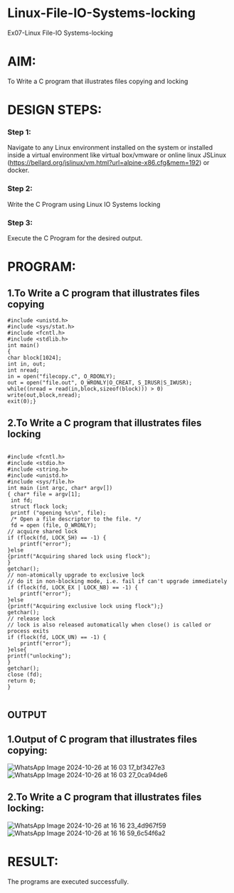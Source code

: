 # Linux-File-IO-Systems-locking
Ex07-Linux File-IO Systems-locking
# AIM:
To Write a C program that illustrates files copying and locking

# DESIGN STEPS:

### Step 1:

Navigate to any Linux environment installed on the system or installed inside a virtual environment like virtual box/vmware or online linux JSLinux (https://bellard.org/jslinux/vm.html?url=alpine-x86.cfg&mem=192) or docker.

### Step 2:

Write the C Program using Linux IO Systems locking

### Step 3:

Execute the C Program for the desired output. 

# PROGRAM:

## 1.To Write a C program that illustrates files copying 
```
#include <unistd.h>
#include <sys/stat.h>
#include <fcntl.h>
#include <stdlib.h>
int main()
{
char block[1024];
int in, out;
int nread;
in = open("filecopy.c", O_RDONLY);
out = open("file.out", O_WRONLY|O_CREAT, S_IRUSR|S_IWUSR);
while((nread = read(in,block,sizeof(block))) > 0)
write(out,block,nread);
exit(0);}
```






## 2.To Write a C program that illustrates files locking
```

#include <fcntl.h>
#include <stdio.h>
#include <string.h>
#include <unistd.h>
#include <sys/file.h>
int main (int argc, char* argv[])
{ char* file = argv[1];
 int fd;
 struct flock lock;
 printf ("opening %s\n", file);
 /* Open a file descriptor to the file. */
 fd = open (file, O_WRONLY);
// acquire shared lock
if (flock(fd, LOCK_SH) == -1) {
    printf("error");
}else
{printf("Acquiring shared lock using flock");
}
getchar();
// non-atomically upgrade to exclusive lock
// do it in non-blocking mode, i.e. fail if can't upgrade immediately
if (flock(fd, LOCK_EX | LOCK_NB) == -1) {
    printf("error");
}else
{printf("Acquiring exclusive lock using flock");}
getchar();
// release lock
// lock is also released automatically when close() is called or process exits
if (flock(fd, LOCK_UN) == -1) {
    printf("error");
}else{
printf("unlocking");
}
getchar();
close (fd);
return 0;
}


```



## OUTPUT

## 1.Output of C program that illustrates files copying:

![WhatsApp Image 2024-10-26 at 16 03 17_bf3427e3](https://github.com/user-attachments/assets/fee1860a-4225-4bed-a486-7262d33f127f)
![WhatsApp Image 2024-10-26 at 16 03 27_0ca94de6](https://github.com/user-attachments/assets/7f08a891-c50d-4355-8831-4d7170d1bdf9)

## 2.To Write a C program that illustrates files locking:

![WhatsApp Image 2024-10-26 at 16 16 23_4d967f59](https://github.com/user-attachments/assets/88e3fced-66e6-4439-9056-8ef53c0aab25)
![WhatsApp Image 2024-10-26 at 16 16 59_6c54f6a2](https://github.com/user-attachments/assets/d9507101-e2c0-4875-9c27-f42dee644c74)


# RESULT:
The programs are executed successfully.
